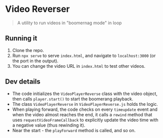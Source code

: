 # Video Reverser
> A utility to run videos in "boomernag mode" in loop


## Running it
1. Clone the repo.
2. Run `npx serve` to serve `index.html`, and navigate to `localhost:3000` (or the port in the output).
3. You can change the video URL in `index.html` to test other videos.

## Dev details
* The code initializes the `VideoPlayerReverse` class with the video object, then calls `player.start()` to start the boomerang playback.
* The class `VideoPlayerReverse` in `VideoPlayerReverse.js` holds the logic.
* When playing forward, the code checks on every `timeupdate` event and when the video almost reaches the end, it calls a `rewind` method that uses `requestVideoFrameCallback` to explicitly update the video time with a negative value (thus rewinding it).
* Near the start - the `playForward` method is called, and so on.
